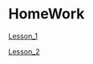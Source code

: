 # HomeWork

[Lesson_1](https://kuzinda.github.io/card/)

[Lesson_2](https://kuzinda.github.io/landing_page_1/)


